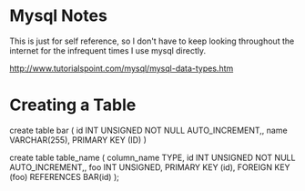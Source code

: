 # Mysql Notes

This is just for self reference,
so I don't have to keep looking throughout the internet
for the infrequent times I use mysql directly.

http://www.tutorialspoint.com/mysql/mysql-data-types.htm

# Creating a Table
create table bar (
	id INT UNSIGNED NOT NULL AUTO_INCREMENT,,
	name VARCHAR(255),
	PRIMARY KEY (ID)
)

create table table_name (
	column_name TYPE,
	id INT UNSIGNED NOT NULL AUTO_INCREMENT,,
	foo INT UNSIGNED,
	PRIMARY KEY (id),
	FOREIGN KEY (foo) REFERENCES BAR(id)
);
